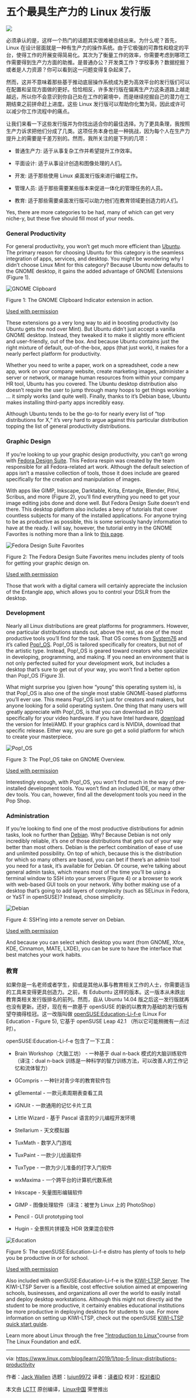 [#]: collector: "lujun9972"
[#]: translator: "qfzy1233"
[#]: reviewer: " "
[#]: publisher: " "
[#]: url: " "
[#]: subject: "Top 5 Linux Distributions for Productivity"
[#]: via: "https://www.linux.com/blog/learn/2019/1/top-5-linux-distributions-productivity"
[#]: author: "Jack Wallen https://www.linux.com/users/jlwallen"

五个最具生产力的 Linux 发行版
======

![](https://www.linux.com/sites/lcom/files/styles/rendered_file/public/productivity_main.jpg?itok=2IKyg_7_)

必须承认的是，这样一个热门的话题其实很难被总结出来。为什么呢？首先，Linux 在设计层面就是一种有生产力的操作系统。由于它极强的可靠性和稳定的平台，使得工作的开展变得简易化。其次为了衡量工作的效率，你需要考虑到哪项工作需要得到生产力方面的助推。是普通办公？开发类工作？学校事务？数据挖掘？或者是人力资源？你可以看到这一问题变得复杂起来了。

然而，这并不意味着那些基于推动底层操作系统成为更为高效平台的发行版们可以在配置和呈现方面做的更好。恰恰相反，许多发行版在偏离生产力这条道路上越走越远，所以你不会意识到你自己处在工作的窘境中，而是继续挖掘自己的潜力在工期结束之前拼命赶上进度。这些 Linux 发行版可以帮助你化繁为简，因此或许可以减少你工作流程中的痛点。

让我们来看一下这些发行版并为你找出适合你的最佳选择。为了更具条理，我按照生产力诉求把他们分成了几类。这项任务本身也是一种挑战，因为每个人在生产力提升上的需要是千差万别的。然而，我所关注的是下列的几项：

  * 普通生产力: 适于从事复杂工作并希望提升工作效率。

  * 平面设计: 适于从事设计创造和图像处理的人们。

  * 开发: 适于那些使用 Linux 桌面发行版来进行编程工作。

  * 管理人员: 适于那些需要某些版本来促进一体化的管理任务的人员。

  * 教育: 适于那些需要桌面发行版可以助力他们在教育领域更创造力的人们。




Yes, there are more categories to be had, many of which can get very niche-y, but these five should fill most of your needs.

### General Productivity

For general productivity, you won’t get much more efficient than [Ubuntu][1]. The primary reason for choosing Ubuntu for this category is the seamless integration of apps, services, and desktop. You might be wondering why I didn’t choose Linux Mint for this category? Because Ubuntu now defaults to the GNOME desktop, it gains the added advantage of GNOME Extensions (Figure 1).

![GNOME Clipboard][3]

Figure 1: The GNOME Clipboard Indicator extension in action.

[Used with permission][4]

These extensions go a very long way to aid in boosting productivity (so Ubuntu gets the nod over Mint). But Ubuntu didn’t just accept a vanilla GNOME desktop. Instead, they tweaked it to make it slightly more efficient and user-friendly, out of the box. And because Ubuntu contains just the right mixture of default, out-of-the-box, apps (that just work), it makes for a nearly perfect platform for productivity.

Whether you need to write a paper, work on a spreadsheet, code a new app, work on your company website, create marketing images, administer a server or network, or manage human resources from within your company HR tool, Ubuntu has you covered. The Ubuntu desktop distribution also doesn’t require the user to jump through many hoops to get things working … it simply works (and quite well). Finally, thanks to it’s Debian base, Ubuntu makes installing third-party apps incredibly easy.

Although Ubuntu tends to be the go-to for nearly every list of “top distributions for X,” it’s very hard to argue against this particular distribution topping the list of general productivity distributions.

### Graphic Design

If you’re looking to up your graphic design productivity, you can’t go wrong with [Fedora Design Suite][5]. This Fedora respin was created by the team responsible for all Fedora-related art work. Although the default selection of apps isn’t a massive collection of tools, those it does include are geared specifically for the creation and manipulation of images.

With apps like GIMP, Inkscape, Darktable, Krita, Entangle, Blender, Pitivi, Scribus, and more (Figure 2), you’ll find everything you need to get your image editing jobs done and done well. But Fedora Design Suite doesn’t end there. This desktop platform also includes a bevy of tutorials that cover countless subjects for many of the installed applications. For anyone trying to be as productive as possible, this is some seriously handy information to have at the ready. I will say, however, the tutorial entry in the GNOME Favorites is nothing more than a link to [this page][6].

![Fedora Design Suite Favorites][8]

Figure 2: The Fedora Design Suite Favorites menu includes plenty of tools for getting your graphic design on.

[Used with permission][4]

Those that work with a digital camera will certainly appreciate the inclusion of the Entangle app, which allows you to control your DSLR from the desktop.

### Development

Nearly all Linux distributions are great platforms for programmers. However, one particular distributions stands out, above the rest, as one of the most productive tools you’ll find for the task. That OS comes from [System76][9] and it’s called [Pop!_OS][10]. Pop!_OS is tailored specifically for creators, but not of the artistic type. Instead, Pop!_OS is geared toward creators who specialize in developing, programming, and making. If you need an environment that is not only perfected suited for your development work, but includes a desktop that’s sure to get out of your way, you won’t find a better option than Pop!_OS (Figure 3).

What might surprise you (given how “young” this operating system is), is that Pop!_OS is also one of the single most stable GNOME-based platforms you’ll ever use. This means Pop!_OS isn’t just for creators and makers, but anyone looking for a solid operating system. One thing that many users will greatly appreciate with Pop!_OS, is that you can download an ISO specifically for your video hardware. If you have Intel hardware, [download][10] the version for Intel/AMD. If your graphics card is NVIDIA, download that specific release. Either way, you are sure go get a solid platform for which to create your masterpiece.

![Pop!_OS][12]

Figure 3: The Pop!_OS take on GNOME Overview.

[Used with permission][4]

Interestingly enough, with Pop!_OS, you won’t find much in the way of pre-installed development tools. You won’t find an included IDE, or many other dev tools. You can, however, find all the development tools you need in the Pop Shop.

### Administration

If you’re looking to find one of the most productive distributions for admin tasks, look no further than [Debian][13]. Why? Because Debian is not only incredibly reliable, it’s one of those distributions that gets out of your way better than most others. Debian is the perfect combination of ease of use and unlimited possibility. On top of which, because this is the distribution for which so many others are based, you can bet if there’s an admin tool you need for a task, it’s available for Debian. Of course, we’re talking about general admin tasks, which means most of the time you’ll be using a terminal window to SSH into your servers (Figure 4) or a browser to work with web-based GUI tools on your network. Why bother making use of a desktop that’s going to add layers of complexity (such as SELinux in Fedora, or YaST in openSUSE)? Instead, chose simplicity.

![Debian][15]

Figure 4: SSH’ing into a remote server on Debian.

[Used with permission][4]

And because you can select which desktop you want (from GNOME, Xfce, KDE, Cinnamon, MATE, LXDE), you can be sure to have the interface that best matches your work habits.

### 教育

如果你是一名老师或者学生，抑或是其他从事与教育相关工作的人士，你需要适当的工具来变得更具创造力。之前，有 Edubuntu 这样的版本。这一版本从未跌出教育类相关发行版排名的前列。然而，自从 Ubuntu 14.04 版之后这一发行版就再也没有更新。还好，现在有一款基于 openSUSE 的新的以教育为基础的发行版有望夺摘得桂冠。这一改版叫做 [openSUSE:Education-Li-f-e][16] (Linux For Education - Figure 5), 它基于 openSUSE Leap 42.1 （所以它可能稍微有一点过时）。

openSUSE:Education-Li-f-e 包含了一下工具：

  * Brain Workshop（大脑工坊） - 一种基于 dual n-back 模式的大脑训练软件（译注：dual n-back 训练是一种科学的智力训练方法，可以改善人的工作记忆和流体智力）
  
  * GCompris - 一种针对青少年的教育软件包

  * gElemental - 一款元素周期表查看工具

  * iGNUit - 一款通用的记忆卡片工具

  * Little Wizard - 基于 Pascal 语言的少儿编程开发环境

  * Stellarium - 天文模拟器

  * TuxMath -  数学入门游戏

  * TuxPaint - 一款少儿绘画软件

  * TuxType - 一款为少儿准备的打字入门软件

  * wxMaxima - 一个跨平台的计算机代数系统

  * Inkscape - 矢量图形编辑软件

  * GIMP - 图像处理软件（译注：被誉为 Linux 上的 PhotoShop）

  * Pencil - GUI prototyping tool

  * Hugin - 全景照片拼接及 HDR 效果混合软件


![Education][18]

Figure 5: The openSUSE:Education-Li-f-e distro has plenty of tools to help you be productive in or for school.

[Used with permission][4]

Also included with openSUSE:Education-Li-f-e is the [KIWI-LTSP Server][19]. The KIWI-LTSP Server is a flexible, cost effective solution aimed at empowering schools, businesses, and organizations all over the world to easily install and deploy desktop workstations. Although this might not directly aid the student to be more productive, it certainly enables educational institutions be more productive in deploying desktops for students to use. For more information on setting up KIWI-LTSP, check out the openSUSE [KIWI-LTSP quick start guide][20].

Learn more about Linux through the free ["Introduction to Linux"][21]course from The Linux Foundation and edX.

--------------------------------------------------------------------------------

via: https://www.linux.com/blog/learn/2019/1/top-5-linux-distributions-productivity

作者：[Jack Wallen][a]
选题：[lujun9972][b]
译者：[译者ID](https://github.com/译者ID)
校对：[校对者ID](https://github.com/校对者ID)

本文由 [LCTT](https://github.com/LCTT/TranslateProject) 原创编译，[Linux中国](https://linux.cn/) 荣誉推出

[a]: https://www.linux.com/users/jlwallen
[b]: https://github.com/lujun9972
[1]: https://www.ubuntu.com/
[2]: /files/images/productivity1jpg
[3]: https://www.linux.com/sites/lcom/files/styles/rendered_file/public/productivity_1.jpg?itok=yxez3X1w "GNOME Clipboard"
[4]: /licenses/category/used-permission
[5]: https://labs.fedoraproject.org/en/design-suite/
[6]: https://fedoraproject.org/wiki/Design_Suite/Tutorials
[7]: /files/images/productivity2jpg
[8]: https://www.linux.com/sites/lcom/files/styles/rendered_file/public/productivity_2.jpg?itok=ke0b8qyH "Fedora Design Suite Favorites"
[9]: https://system76.com/
[10]: https://system76.com/pop
[11]: /files/images/productivity3jpg-0
[12]: https://www.linux.com/sites/lcom/files/styles/rendered_file/public/productivity_3_0.jpg?itok=8UkCUfsD "Pop!_OS"
[13]: https://www.debian.org/
[14]: /files/images/productivity4jpg
[15]: https://www.linux.com/sites/lcom/files/styles/rendered_file/public/productivity_4.jpg?itok=c9yD3Xw2 "Debian"
[16]: https://en.opensuse.org/openSUSE:Education-Li-f-e
[17]: /files/images/productivity5jpg
[18]: https://www.linux.com/sites/lcom/files/styles/rendered_file/public/productivity_5.jpg?itok=oAFtV8nT "Education"
[19]: https://en.opensuse.org/Portal:KIWI-LTSP
[20]: https://en.opensuse.org/SDB:KIWI-LTSP_quick_start
[21]: https://training.linuxfoundation.org/linux-courses/system-administration-training/introduction-to-linux
